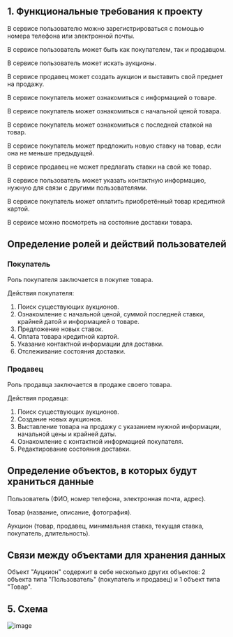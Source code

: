 ## 1. Функциональные требования к проекту

В сервисе пользователю можно зарегистрироваться с помощью номера телефона или электронной почты.

В сервисе пользователь может быть как покупателем, так и продавцом.

В сервисе пользователь может искать аукционы.

В сервисе продавец может создать аукцион и выставить свой предмет на продажу.

В сервисе покупатель может ознакомиться с информацией о товаре.

В сервисе покупатель может ознакомиться с начальной ценой товара.

В сервисе покупатель может ознакомиться с последней ставкой на товар.

В сервисе покупатель может предложить новую ставку на товар, если она не меньше предыдущей.

В сервисе продавец не может предлагать ставки на свой же товар.

В сервисе пользователь может указать контактную информацию, нужную для связи с другими пользователями.

В сервисе покупатель может оплатить приобретённый товар кредитной картой.

В сервисе можно посмотреть на состояние доставки товара.

## Определение ролей и действий пользователей

### Покупатель

Роль покупателя заключается в покупке товара.

Действия покупателя:
1) Поиск существующих аукционов.
2) Ознакомление с начальной ценой, суммой последней ставки, крайней датой и информацией о товаре.
3) Предложение новых ставок.
4) Оплата товара кредитной картой.
5) Указание контактной информации для доставки.
5) Отслеживание состояния доставки.

### Продавец

Роль продавца заключается в продаже своего товара.

Действия продавца:
1) Поиск существующих аукционов.
2) Создание новых аукционов.
3) Выставление товара на продажу с указанием нужной информации, начальной цены и крайней даты.
4) Ознакомление с контактной информацией покупателя.
5) Редактирование состояния доставки.

   
## Определение объектов, в которых будут храниться данные

Пользователь (ФИО, номер телефона, электронная почта, адрес).

Товар (название, описание, фотография).

Аукцион (товар, продавец, минимальная ставка, текущая ставка, покупатель, длительность).

## Связи между объектами для хранения данных

Объект "Ауцкион" содержит в себе несколько других объектов: 2 объекта типа "Пользователь" (покупатель и продавец) и 1 объект типа "Товар".


## 5. Схема 
![image](https://raw.githubusercontent.com/dozmaden/BD_B2019_PING_6/main/Practice%201/Ozmaden/graph.png)

